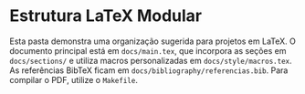 # Estrutura LaTeX Modular

Esta pasta demonstra uma organização sugerida para projetos em LaTeX. O documento principal está em `docs/main.tex`, que incorpora as seções em `docs/sections/` e utiliza macros personalizadas em `docs/style/macros.tex`. As referências BibTeX ficam em `docs/bibliography/referencias.bib`. Para compilar o PDF, utilize o `Makefile`.
